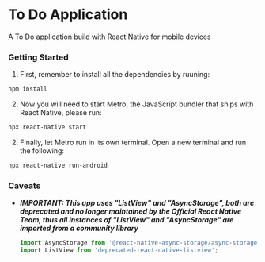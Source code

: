 # To Do Application
A To Do application build with React Native for mobile devices

### Getting Started 
1. First, remember to install all the dependencies by ruuning:  
```bash
npm install
```  

2. Now you will need to start Metro, the JavaScript bundler that ships with React Native, please run:
```bash
npx react-native start
```   

2. Finally, let Metro run in its own terminal. Open a new terminal and run the following:
```bash
npx react-native run-android
```  

### Caveats
* _**IMPORTANT: This app uses "ListView" and "AsyncStorage", both are deprecated and no longer maintained by the Official React Native Team, thus all instances of "ListView" and "AsyncStorage" are imported from a community library**_  

  ```javascript
  import AsyncStorage from '@react-native-async-storage/async-storage';
  import ListView from 'deprecated-react-native-listview';
  ```
